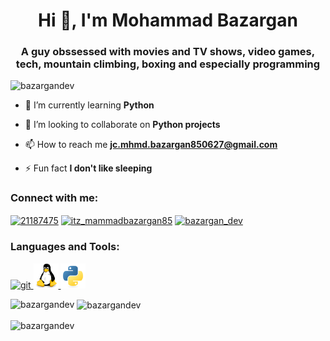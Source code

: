 <h1 align="center">Hi 👋, I'm Mohammad Bazargan</h1>
<h3 align="center">A guy obssessed with movies and TV shows, video games, tech, mountain climbing, boxing and especially programming</h3>

<p align="left"> <img src="https://komarev.com/ghpvc/?username=bazargandev&label=Profile%20views&color=0e75b6&style=flat" alt="bazargandev" /> </p>

- 🌱 I’m currently learning **Python**

- 👯 I’m looking to collaborate on **Python projects**

- 📫 How to reach me **jc.mhmd.bazargan850627@gmail.com**

- ⚡ Fun fact **I don't like sleeping**

<h3 align="left">Connect with me:</h3>
<p align="left">
<a href="https://stackoverflow.com/users/21187475" target="blank"><img align="center" src="https://raw.githubusercontent.com/rahuldkjain/github-profile-readme-generator/master/src/images/icons/Social/stack-overflow.svg" alt="21187475" height="30" width="40" /></a>
<a href="https://instagram.com/itz_mammadbazargan85" target="blank"><img align="center" src="https://raw.githubusercontent.com/rahuldkjain/github-profile-readme-generator/master/src/images/icons/Social/instagram.svg" alt="itz_mammadbazargan85" height="30" width="40" /></a>
<a href="https://www.leetcode.com/bazargan_dev" target="blank"><img align="center" src="https://raw.githubusercontent.com/rahuldkjain/github-profile-readme-generator/master/src/images/icons/Social/leet-code.svg" alt="bazargan_dev" height="30" width="40" /></a>
</p>

<h3 align="left">Languages and Tools:</h3>
<p align="left"> <a href="https://git-scm.com/" target="_blank" rel="noreferrer"> <img src="https://www.vectorlogo.zone/logos/git-scm/git-scm-icon.svg" alt="git" width="40" height="40"/> </a> <a href="https://www.linux.org/" target="_blank" rel="noreferrer"> <img src="https://raw.githubusercontent.com/devicons/devicon/master/icons/linux/linux-original.svg" alt="linux" width="40" height="40"/> </a> <a href="https://www.python.org" target="_blank" rel="noreferrer"> <img src="https://raw.githubusercontent.com/devicons/devicon/master/icons/python/python-original.svg" alt="python" width="40" height="40"/> </a> </p>

<p><img align="left" src="https://github-readme-stats.vercel.app/api/top-langs?username=bazargandev&show_icons=true&locale=en&layout=compact" alt="bazargandev" /></p>

<p>&nbsp;<img align="center" src="https://github-readme-stats.vercel.app/api?username=bazargandev&show_icons=true&locale=en" alt="bazargandev" /></p>

<p><img align="center" src="https://github-readme-streak-stats.herokuapp.com/?user=bazargandev&" alt="bazargandev" /></p>

